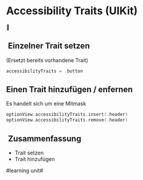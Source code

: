 # Accessibility Traits (UIKit)
🦮 

##  Einzelner Trait setzen

(Ersetzt bereits vorhandene Trait)
```swift
accessibilityTraits = .button
```

## Einen Trait hinzufügen / enfernen

Es handelt sich um eine Mitmask

```swift
optionView.accessibilityTraits.insert(.header)
optionView.accessibilityTraits.remove(.header)
```

##  Zusammenfassung
- Trait setzen
- Trait hinzufügen

#learning unit#